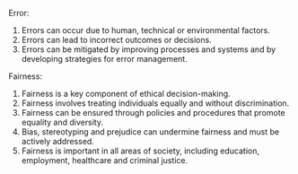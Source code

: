 Error:
1. Errors can occur due to human, technical or environmental factors.
2. Errors can lead to incorrect outcomes or decisions.
3. Errors can be mitigated by improving processes and systems and by developing strategies for error management.

Fairness:
1. Fairness is a key component of ethical decision-making.
2. Fairness involves treating individuals equally and without discrimination.
3. Fairness can be ensured through policies and procedures that promote equality and diversity.
4. Bias, stereotyping and prejudice can undermine fairness and must be actively addressed.
5. Fairness is important in all areas of society, including education, employment, healthcare and criminal justice.